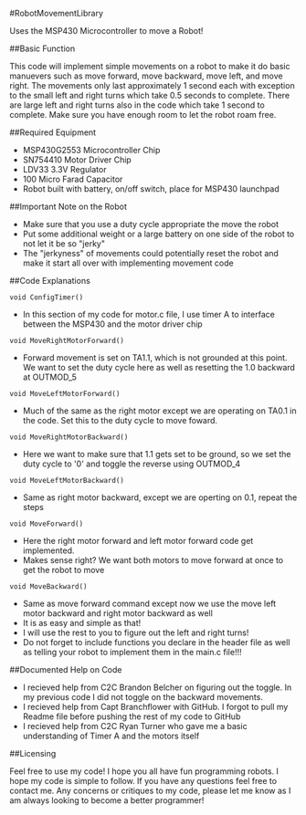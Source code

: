 #RobotMovementLibrary


Uses the MSP430 Microcontroller to move a Robot!

##Basic Function

This code will implement simple movements on a robot to make it do basic manuevers such as move forward, move backward,
move left, and move right. The movements only last approximately 1 second each with exception to the small left and
right turns which take 0.5 seconds to complete. There are large left and right turns also in the code which take 1 
second to complete. Make sure you have enough room to let the robot roam free.

##Required Equipment

- MSP430G2553 Microcontroller Chip
- SN754410 Motor Driver Chip
- LDV33 3.3V Regulator
- 100 Micro Farad Capacitor
- Robot built with battery, on/off switch, place for MSP430 launchpad


##Important Note on the Robot

- Make sure that you use a duty cycle appropriate the move the robot
- Put some additional weight or a large battery on one side of the robot to not let it be so "jerky"
- The "jerkyness" of movements could potentially reset the robot and make it start all over with implementing movement code

##Code Explanations

```
void ConfigTimer()
```
- In this section of my code for motor.c file, I use timer A to interface between the MSP430 and the motor driver chip

```
void MoveRightMotorForward()
```
- Forward movement is set on TA1.1, which is not grounded at this point. We want to set the duty cycle here as well as resetting the 1.0 backward at OUTMOD_5

```
void MoveLeftMotorForward()
```
- Much of the same as the right motor except we are operating on TA0.1 in the code. Set this to the duty cycle to move foward.

```
void MoveRightMotorBackward()
```
- Here we want to make sure that 1.1 gets set to be ground, so we set the duty cycle to '0' and toggle the reverse using OUTMOD_4

```
void MoveLeftMotorBackward()
```
- Same as right motor backward, except we are operting on 0.1, repeat the steps

```
void MoveForward()
```
- Here the right motor forward and left motor forward code get implemented. 
- Makes sense right? We want both motors to move forward at once to get the robot to move

```
void MoveBackward()
```
- Same as move forward command except now we use the move left motor backward and right motor backward as well
- It is as easy and simple as that!
- I will use the rest to you to figure out the left and right turns!
- Do not forget to include functions you declare in the header file as well as telling your robot to implement them in the main.c file!!!

##Documented Help on Code

- I recieved help from C2C Brandon Belcher on figuring out the toggle. In my previous code I did not toggle on the backward movements.
- I recieved help from Capt Branchflower with GitHub. I forgot to pull my Readme file before pushing the rest of my code to GitHub
- I recieved help from C2C Ryan Turner who gave me a basic understanding of Timer A and the motors itself


##Licensing 

Feel free to use my code! I hope you all have fun programming robots. I hope my code is simple to follow. If you have any questions
feel free to contact me. Any concerns or critiques to my code, please let me know as I am always looking to become a better programmer!





